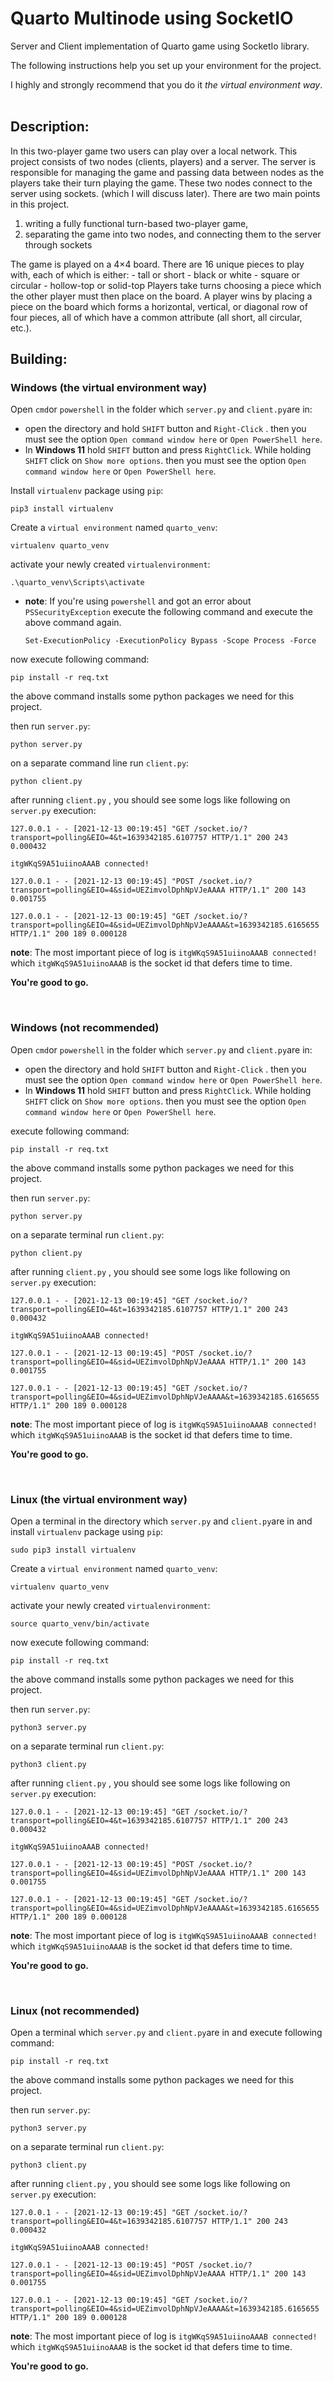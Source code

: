 # Quarto Multinode using SocketIO
Server and Client implementation of Quarto game using SocketIo library.


The following instructions help you set up your environment for the
project.

I highly and strongly recommend that you do it *the virtual environment
way*.
 
## **Description**:

In this two-player game two users can play over a local network.
This project consists of two nodes (clients, players) and a server. The
server is responsible for managing the game and passing data between
nodes as the players take their turn playing the game.
These two nodes connect to the server using sockets. (which I will
discuss later).
There are two main points in this project.
 1. writing a fully functional turn-based two-player game,
 2. separating the game into two nodes, and connecting them to the
 server through sockets


The game is played on a 4×4 board. There are 16 unique pieces to play
with, each of which is either:
    - tall or short
    - black or white
    - square or circular
    - hollow-top or solid-top
Players take turns choosing a piece which the other player must then
place on the board. A player wins by placing a piece on the board which
forms a horizontal, vertical, or diagonal row of four pieces, all of which
have a common attribute (all short, all circular, etc.).

## **Building**:

### **Windows (the virtual environment way)**

Open `cmd`or `powershell` in the folder which `server.py` and
`client.py`are in:

-   open the directory and hold `SHIFT` button and `Right-Click` . then
    you must see the option `Open command window here` or
    `Open PowerShell here`.
-   In **Windows 11** hold `SHIFT` button and press `RightClick`. While
    holding `SHIFT` click on `Show more options`. then you must see the
    option `Open command window here` or `Open PowerShell here`.

Install `virtualenv` package using `pip`:

``` {.md-fences .md-end-block .ty-contain-cm .modeLoaded spellcheck="false" lang="shell"}
pip3 install virtualenv
```

Create a `virtual environment` named `quarto_venv`:

``` {.CodeMirror-line role="presentation"}
virtualenv quarto_venv
```

activate your newly created `virtualenvironment`:

``` {.md-fences .md-end-block .ty-contain-cm .modeLoaded spellcheck="false" lang="powershell"}
.\quarto_venv\Scripts\activate
```

-   **note**: If you\'re using `powershell` and got an error about
    `PSSecurityException` execute the following command and execute the
    above command again.

    ``` {.md-fences .md-end-block .ty-contain-cm .modeLoaded lang="powershell" spellcheck="false"}
    Set-ExecutionPolicy -ExecutionPolicy Bypass -Scope Process -Force
    ```

now execute following command:

``` {.CodeMirror-line role="presentation"}
pip install -r req.txt
```

the above command installs some python packages we need for this
project.

then run `server.py`:


``` {.CodeMirror-line role="presentation"}
python server.py
```

on a separate command line run `client.py`:


``` {.CodeMirror-line role="presentation"}
python client.py
```

after running `client.py` , you should see some logs like following on
`server.py` execution:


``` {.CodeMirror-line role="presentation"}
127.0.0.1 - - [2021-12-13 00:19:45] "GET /socket.io/?transport=polling&EIO=4&t=1639342185.6107757 HTTP/1.1" 200 243 0.000432
```

``` {.CodeMirror-line role="presentation"}
itgWKqS9A51uiinoAAAB connected!
```

``` {.CodeMirror-line role="presentation"}
127.0.0.1 - - [2021-12-13 00:19:45] "POST /socket.io/?transport=polling&EIO=4&sid=UEZimvolDphNpVJeAAAA HTTP/1.1" 200 143 0.001755
```

``` {.CodeMirror-line role="presentation"}
127.0.0.1 - - [2021-12-13 00:19:45] "GET /socket.io/?transport=polling&EIO=4&sid=UEZimvolDphNpVJeAAAA&t=1639342185.6165655 HTTP/1.1" 200 189 0.000128
```

**note**: The most important piece of log is
`itgWKqS9A51uiinoAAAB connected!` which `itgWKqS9A51uiinoAAAB` is the
socket id that defers time to time.

**You\'re good to go.**

 

### **Windows (not recommended)**

Open `cmd`or `powershell` in the folder which `server.py` and
`client.py`are in:

-   open the directory and hold `SHIFT` button and `Right-Click` . then
    you must see the option `Open command window here` or
    `Open PowerShell here`.
-   In **Windows 11** hold `SHIFT` button and press `RightClick`. While
    holding `SHIFT` click on `Show more options`. then you must see the
    option `Open command window here` or `Open PowerShell here`.

execute following command:


``` {.CodeMirror-line role="presentation"}
pip install -r req.txt
```

the above command installs some python packages we need for this
project.

then run `server.py`:


``` {.CodeMirror-line role="presentation"}
python server.py
```

on a separate terminal run `client.py`:


``` {.CodeMirror-line role="presentation"}
python client.py
```

after running `client.py` , you should see some logs like following on
`server.py` execution:


``` {.CodeMirror-line role="presentation"}
127.0.0.1 - - [2021-12-13 00:19:45] "GET /socket.io/?transport=polling&EIO=4&t=1639342185.6107757 HTTP/1.1" 200 243 0.000432
```

``` {.CodeMirror-line role="presentation"}
itgWKqS9A51uiinoAAAB connected!
```

``` {.CodeMirror-line role="presentation"}
127.0.0.1 - - [2021-12-13 00:19:45] "POST /socket.io/?transport=polling&EIO=4&sid=UEZimvolDphNpVJeAAAA HTTP/1.1" 200 143 0.001755
```

``` {.CodeMirror-line role="presentation"}
127.0.0.1 - - [2021-12-13 00:19:45] "GET /socket.io/?transport=polling&EIO=4&sid=UEZimvolDphNpVJeAAAA&t=1639342185.6165655 HTTP/1.1" 200 189 0.000128
```

**note**: The most important piece of log is
`itgWKqS9A51uiinoAAAB connected!` which `itgWKqS9A51uiinoAAAB` is the
socket id that defers time to time.

**You\'re good to go.**

 
### **Linux (the virtual environment way)**

Open a terminal in the directory which `server.py` and `client.py`are in
and install `virtualenv` package using `pip`:


``` {.CodeMirror-line role="presentation"}
sudo pip3 install virtualenv
```

Create a `virtual environment` named `quarto_venv`:


``` {.CodeMirror-line role="presentation"}
virtualenv quarto_venv
```

activate your newly created `virtualenvironment`:


``` {.CodeMirror-line role="presentation"}
source quarto_venv/bin/activate
```

now execute following command:


``` {.CodeMirror-line role="presentation"}
pip install -r req.txt
```

the above command installs some python packages we need for this
project.

then run `server.py`:


``` {.CodeMirror-line role="presentation"}
python3 server.py
```

on a separate terminal run `client.py`:


``` {.CodeMirror-line role="presentation"}
python3 client.py
```

after running `client.py` , you should see some logs like following on
`server.py` execution:


``` {.CodeMirror-line role="presentation"}
127.0.0.1 - - [2021-12-13 00:19:45] "GET /socket.io/?transport=polling&EIO=4&t=1639342185.6107757 HTTP/1.1" 200 243 0.000432
```

``` {.CodeMirror-line role="presentation"}
itgWKqS9A51uiinoAAAB connected!
```

``` {.CodeMirror-line role="presentation"}
127.0.0.1 - - [2021-12-13 00:19:45] "POST /socket.io/?transport=polling&EIO=4&sid=UEZimvolDphNpVJeAAAA HTTP/1.1" 200 143 0.001755
```

``` {.CodeMirror-line role="presentation"}
127.0.0.1 - - [2021-12-13 00:19:45] "GET /socket.io/?transport=polling&EIO=4&sid=UEZimvolDphNpVJeAAAA&t=1639342185.6165655 HTTP/1.1" 200 189 0.000128
```

**note**: The most important piece of log is
`itgWKqS9A51uiinoAAAB connected!` which `itgWKqS9A51uiinoAAAB` is the
socket id that defers time to time.

**You\'re good to go.**

 

### **Linux (not recommended)**

Open a terminal which `server.py` and `client.py`are in and execute
following command:


``` {.CodeMirror-line role="presentation"}
pip install -r req.txt
```

the above command installs some python packages we need for this
project.

then run `server.py`:


``` {.CodeMirror-line role="presentation"}
python3 server.py
```

on a separate terminal run `client.py`:


``` {.CodeMirror-line role="presentation"}
python3 client.py
```

after running `client.py` , you should see some logs like following on
`server.py` execution:


``` {.CodeMirror-line role="presentation"}
127.0.0.1 - - [2021-12-13 00:19:45] "GET /socket.io/?transport=polling&EIO=4&t=1639342185.6107757 HTTP/1.1" 200 243 0.000432
```

``` {.CodeMirror-line role="presentation"}
itgWKqS9A51uiinoAAAB connected!
```

``` {.CodeMirror-line role="presentation"}
127.0.0.1 - - [2021-12-13 00:19:45] "POST /socket.io/?transport=polling&EIO=4&sid=UEZimvolDphNpVJeAAAA HTTP/1.1" 200 143 0.001755
```

``` {.CodeMirror-line role="presentation"}
127.0.0.1 - - [2021-12-13 00:19:45] "GET /socket.io/?transport=polling&EIO=4&sid=UEZimvolDphNpVJeAAAA&t=1639342185.6165655 HTTP/1.1" 200 189 0.000128
```

**note**: The most important piece of log is
`itgWKqS9A51uiinoAAAB connected!` which `itgWKqS9A51uiinoAAAB` is the
socket id that defers time to time.

**You\'re good to go.**
